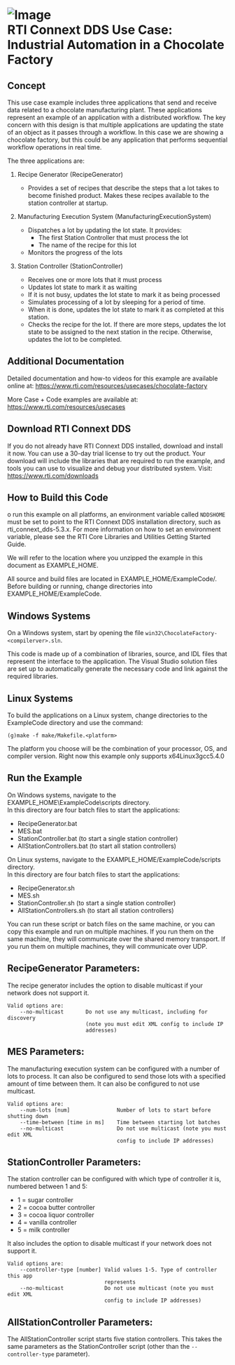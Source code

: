 ![Image](https://www.rti.com/hubfs/RTI_Oct2016/Images/rti-logounit.png)  
 RTI Connext DDS Use Case:  
 Industrial Automation in a Chocolate Factory
=======================================================================

Concept
-------
This use case example includes three applications that send and receive
data related to a chocolate manufacturing plant.  These applications
represent an example of an application with a distributed workflow. The
key concern with this design is that multiple applications are updating
the state of an object as it passes through a workflow.  In this case we are
showing a chocolate factory, but this could be any application that performs
sequential workflow operations in real time.

The three applications are:

1. Recipe Generator (RecipeGenerator)
    - Provides a set of recipes that describe the steps that a lot
      takes to become finished product. Makes these recipes available to the
      station controller at startup.

2. Manufacturing Execution System (ManufacturingExecutionSystem)
    - Dispatches a lot by updating the lot state.  It provides:
        - The first Station Controller that must process the lot
        - The name of the recipe for this lot
    - Monitors the progress of the lots

3. Station Controller (StationController)
    - Receives one or more lots that it must process
    - Updates lot state to mark it as waiting
    - If it is not busy, updates the lot state to mark it as being
      processed
    - Simulates processing of a lot by sleeping for a period of time.
    - When it is done, updates the lot state to mark it as completed
      at this station.
    - Checks the recipe for the lot. If there are more steps, updates
      the lot state to be assigned to the next station in the recipe.
      Otherwise, updates the lot to be completed.


Additional Documentation
------------------------
Detailed documentation and how-to videos for this example are available online at:
  https://www.rti.com/resources/usecases/chocolate-factory

More Case + Code examples are available at:
  https://www.rti.com/resources/usecases


Download RTI Connext DDS
------------------------
If you do not already have RTI Connext DDS installed, download and install it
now. You can use a 30-day trial license to try out the product. Your download
will include the libraries that are required to run the example, and tools you
can use to visualize and debug your distributed system.
Visit: https://www.rti.com/downloads


How to Build this Code
----------------------
o run this example on all platforms, an environment variable called `NDDSHOME`
must be set to point to the RTI Connext DDS installation directory, such as
rti_connext_dds-5.3.x.
For more information on how to set an environment variable, please see the RTI
Core Libraries and Utilities Getting Started Guide.


We will refer to the location where you unzipped the example in this document
as EXAMPLE_HOME.

All source and build files are located in EXAMPLE_HOME/ExampleCode/.  Before
building or running, change directories into EXAMPLE_HOME/ExampleCode.


Windows Systems
---------------
On a Windows system, start by opening the file
`win32\ChocolateFactory-<compilerver>.sln`.

This code is made up of a combination of libraries, source, and IDL files that
represent the interface to the application. The Visual Studio solution files
are set up to automatically generate the necessary code and link against the
required libraries.


Linux Systems
-------------
To build the applications on a Linux system, change directories to the
ExampleCode directory and use the command:
```
(g)make -f make/Makefile.<platform>
```
The platform you choose will be the combination of your processor, OS, and
compiler version.  Right now this example only supports x64Linux3gcc5.4.0


Run the Example
---------------
On Windows systems, navigate to the EXAMPLE_HOME\ExampleCode\scripts directory.  
In this directory are four batch files to start the applications:
  - RecipeGenerator.bat
  - MES.bat
  - StationController.bat (to start a single station controller)
  - AllStationControllers.bat (to start all station controllers)

On Linux systems, navigate to the EXAMPLE_HOME/ExampleCode/scripts directory.  
In this directory are four batch files to start the applications:
  - RecipeGenerator.sh
  - MES.sh
  - StationController.sh (to start a single station controller)
  - AllStationControllers.sh (to start all station controllers)

You can run these script or batch files on the same machine, or you can copy
this example and run on multiple machines. If you run them on the same machine,
they will communicate over the shared memory transport. If you run them on
multiple machines, they will communicate over UDP.


RecipeGenerator Parameters:
--------------------------
The recipe generator includes the option to disable multicast if your network
does not support it.
```
Valid options are:
    --no-multicast       Do not use any multicast, including for discovery
                         (note you must edit XML config to include IP
                         addresses)
```

MES Parameters:
---------------
The manufacturing execution system can be configured with a number of lots to
process.  It can also be configured to send those lots with a specified amount
of time between them.  It can also be configured to not use multicast.
```
Valid options are:
    --num-lots [num]               Number of lots to start before shutting down
    --time-between [time in ms]    Time between starting lot batches
    --no-multicast                 Do not use multicast (note you must edit XML
                                   config to include IP addresses)
```

StationController Parameters:
-----------------------------
The station controller can be configured with which type of controller it is,
numbered between 1 and 5:
  * 1 = sugar controller
  * 2 = cocoa butter controller
  * 3 = cocoa liquor controller
  * 4 = vanilla controller
  * 5 = milk controller

It also includes the option to disable multicast if
your network does not support it.
```
Valid options are:
    --controller-type [number] Valid values 1-5. Type of controller this app
                               represents
    --no-multicast             Do not use multicast (note you must edit XML
                               config to include IP addresses)
```

AllStationController Parameters:
--------------------------------
The AllStationController script starts five station controllers.  This takes
the same parameters as the StationController script (other than the
`--controller-type` parameter).
